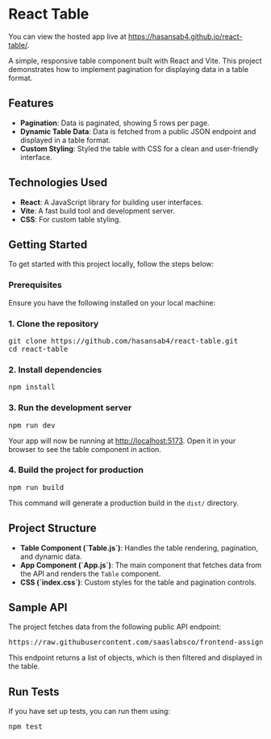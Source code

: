 <h1>React Table</h1>
<p>You can view the hosted app live at <a href="https://hasansab4.github.io/react-table/" target="_blank">https://hasansab4.github.io/react-table/</a>.</p>

<p>A simple, responsive table component built with React and Vite. This project demonstrates how to implement pagination for displaying data in a table format.</p>

<h2>Features</h2>
<ul>
  <li><strong>Pagination</strong>: Data is paginated, showing 5 rows per page.</li>
  <li><strong>Dynamic Table Data</strong>: Data is fetched from a public JSON endpoint and displayed in a table format.</li>
  <li><strong>Custom Styling</strong>: Styled the table with CSS for a clean and user-friendly interface.</li>
</ul>

<h2>Technologies Used</h2>
<ul>
  <li><strong>React</strong>: A JavaScript library for building user interfaces.</li>
  <li><strong>Vite</strong>: A fast build tool and development server.</li>
  <li><strong>CSS</strong>: For custom table styling.</li>
</ul>

<h2>Getting Started</h2>
<p>To get started with this project locally, follow the steps below:</p>

<h3>Prerequisites</h3>
<p>Ensure you have the following installed on your local machine:</p>

<h3>1. Clone the repository</h3>
<pre>
git clone https://github.com/hasansab4/react-table.git
cd react-table
</pre>

<h3>2. Install dependencies</h3>
<pre>npm install</pre>

<h3>3. Run the development server</h3>
<pre>npm run dev</pre>
<p>Your app will now be running at <a href="http://localhost:5173" target="_blank">http://localhost:5173</a>. Open it in your browser to see the table component in action.</p>

<h3>4. Build the project for production</h3>
<pre>npm run build</pre>
<p>This command will generate a production build in the <code>dist/</code> directory.</p>

<h2>Project Structure</h2>
<ul>
  <li><strong>Table Component (`Table.js`)</strong>: Handles the table rendering, pagination, and dynamic data.</li>
  <li><strong>App Component (`App.js`)</strong>: The main component that fetches data from the API and renders the <code>Table</code> component.</li>
  <li><strong>CSS (`index.css`)</strong>: Custom styles for the table and pagination controls.</li>
</ul>

<h2>Sample API</h2>
<p>The project fetches data from the following public API endpoint:</p>
<pre>https://raw.githubusercontent.com/saaslabsco/frontend-assignment/refs/heads/master/frontend-assignment.json</pre>
<p>This endpoint returns a list of objects, which is then filtered and displayed in the table.</p>

<h2>Run Tests</h2>
<p>If you have set up tests, you can run them using:</p>
<pre>npm test</pre>
